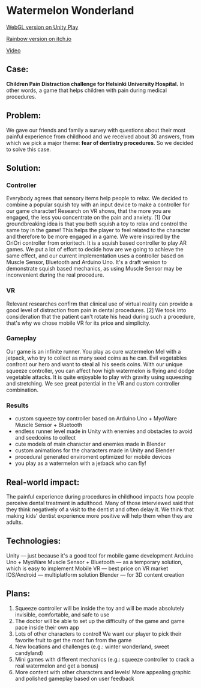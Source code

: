 # Watermelon Wonderland

[WebGL version on Unity Play](https://play.unity.com/mg/other/watermelon-wonderland)

[Rainbow version on itch.io](https://dilika.itch.io/watermelonwonder)

[Video](https://www.youtube.com/watch?v=x8_XlGubKa0&feature=youtu.be&ab_channel=volvvictory)

## Case:

**Children Pain Distraction challenge for Helsinki University Hospital.** In other words, a game that helps children with pain during medical procedures.

## Problem:

We gave our friends and family a survey with questions about their most painful experience from childhood and we received about 30 answers, from which we pick a major theme: **fear of dentistry procedures**. So we decided to solve this case.

## Solution:

### Controller

Everybody agrees that sensory items help people to relax. We decided to combine a popular squish toy with an input device to make a controller for our game character!
Research on VR shows, that the more you are engaged, the less you concentrate on the pain and anxiety. [1] Our groundbreaking idea is that you both squish a toy to relax and control the same toy in the game! This helps the player to feel related to the character and therefore to be more engaged in a game.
We were inspired by the OriOri controller from orioritech. It is a squish based controller to play AR games. We put a lot of effort to decide how are we going to achieve the same effect, and our current implementation uses a controller based on Muscle Sensor, Bluetooth and Arduino Uno. It's a draft version to demonstrate squish based mechanics, as using Muscle Sensor may be inconvenient during the real procedure.

### VR

Relevant researches confirm that clinical use of virtual reality can provide a good level of distraction from pain in dental procedures. [2] We took into consideration that the patient can't rotate his head during such a procedure, that's why we chose mobile VR for its price and simplicity.

### Gameplay

Our game is an infinite runner. You play as cure watermelon Mel with a jetpack, who try to collect as many seed coins as he can. Evil vegetables confront our hero and want to steal all his seeds coins. With our unique squeeze controller, you can affect how high watermelon is flying and dodge vegetable attacks. It is quite enjoyable to play with gravity using squeezing and stretching. We see great potential in the VR and custom controller combination.

### Results

- custom squeeze toy controller based on Arduino Uno + MyoWare Muscle Sensor + Bluetooth
- endless runner level made in Unity with enemies and obstacles to avoid and seedcoins to collect
- cute models of main character and enemies made in Blender
- custom animations for the characters made in Unity and Blender
- procedural generated enviroment optimized for mobile devices
- you play as a watermelon with a jetback who can fly!

## Real-world impact:

The painful experience during procedures in childhood impacts how people perceive dental treatment in adulthood. Many of those interviewed said that they think negatively of a visit to the dentist and often delay it. We think that making kids' dentist experience more positive will help them when they are adults.

## Technologies:

Unity — just because it's a good tool for mobile game development
Arduino Uno + MyoWare Muscle Sensor + Bluetooth — as a temporary solution, which is easy to implement
Mobile VR — best price on VR market
IOS/Android — multiplatform solution
Blender — for 3D content creation

## Plans:

1. Squeeze controller will be inside the toy and will be made absolutely invisible, comfortable, and safe to use
2. The doctor will be able to set up the difficulty of the game and game pace inside their own app
3. Lots of other characters to control! We want our player to pick their favorite fruit to get the most fun from the game
4. New locations and challenges (e.g.: winter wonderland, sweet candyland)
5. Mini games with different mechanics (e.g.: squeeze controller to crack a real watermelon and get a bonus)
6. More content with other characters and levels! More appealing graphic and polished gameplay based on user feedback
